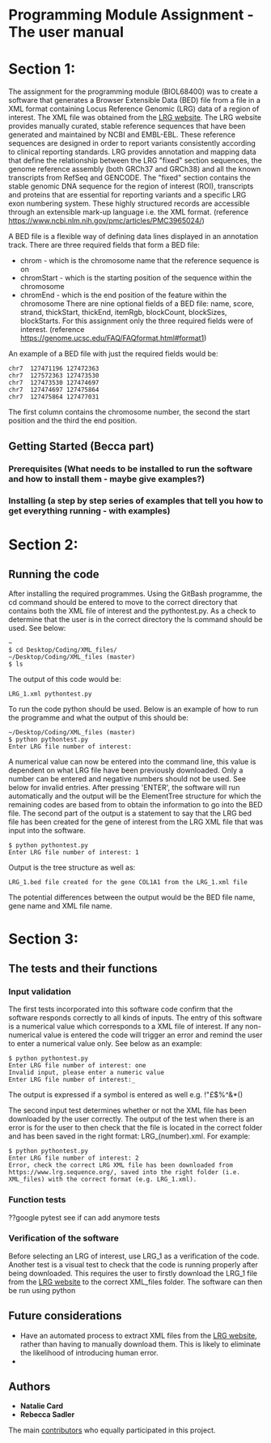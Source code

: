 # Programming Module Assignment - The user manual 
# Section 1:
The assignment for the programming module (BIOL68400) was to create a software that generates a Browser Extensible Data (BED) file from a file in a XML format containing Locus Reference Genomic (LRG) data of a region of interest. 
The XML file was obtained from the [LRG website](https://www.lrg-sequence.org/index.html).
The LRG website provides manually curated, stable reference sequences that have been generated and maintained by NCBI and EMBL-EBL. These reference sequences are designed in order to report variants consistently according to clinical reporting standards. LRG provides annotation and mapping data that define the relationship between the LRG "fixed" section sequences, the genome reference assembly (both GRCh37 and GRCh38) and all the known transcripts from RefSeq and GENCODE. The "fixed" section contains the stable genomic DNA sequence for the region of interest (ROI), transcripts and proteins that are essential for reporting variants and a specific LRG exon numbering system. These highly structured records are accessible through an extensible mark-up language i.e. the XML format. (reference https://www.ncbi.nlm.nih.gov/pmc/articles/PMC3965024/)

A BED file is a flexible way of defining data lines displayed in an annotation track. There are three required fields that form a BED file:
- chrom - which is the chromosome name that the reference sequence is on
- chromStart - which is the starting position of the sequence within the chromosome 
- chromEnd - which is the end position of the feature within the chromosome
There are nine optional fields of a BED file: name, score, strand, thickStart, thickEnd, itemRgb, blockCount, blockSizes, blockStarts. For this assignment only the three required fields were of interest. 
(reference https://genome.ucsc.edu/FAQ/FAQformat.html#format1) 

An example of a BED file with just the required fields would be:
```
chr7  127471196 127472363
chr7  127572363 127473530
chr7  127473530 127474697
chr7  127474697 127475864
chr7  127475864 127477031
```
The first column contains the chromosome number, the second the start position and the third the end position. 
## Getting Started (Becca part) 

### Prerequisites (What needs to be installed to run the software and how to install them - maybe give examples?)

### Installing (a step by step series of examples that tell you how to get everything running - with examples)

# Section 2:
## Running the code
After installing the required programmes. Using the GitBash programme, the cd command should be entered to move to the correct directory that contains both the XML file of interest and the pythontest.py. As a check to determine that the user is in the correct directory the ls command should be used. See below:
```
~
$ cd Desktop/Coding/XML_files/
~/Desktop/Coding/XML_files (master)
$ ls
```
The output of this code would be:
```
LRG_1.xml pythontest.py
```
To run the code python should be used. Below is an example of how to run the programme and what the output of this should be:
```
~/Desktop/Coding/XML_files (master)
$ python pythontest.py
Enter LRG file number of interest: 
```
A numerical value can now be entered into the command line, this value is dependent on what LRG file have been previously downloaded. Only a number can be entered and negative numbers should not be used. See below for invalid entries. After pressing 'ENTER', the software will run automatically and the output will be the ElementTree structure for which the remaining codes are based from to obtain the information to go into the BED file. The second part of the output is a statement to say that the LRG bed file has been created for the gene of interest from the LRG XML file that was input into the software.
```
$ python pythontest.py
Enter LRG file number of interest: 1
```
Output is the tree structure as well as:
```
LRG_1.bed file created for the gene COL1A1 from the LRG_1.xml file
```
The potential differences between the output would be the BED file name, gene name and XML file name.

# Section 3:
## The tests and their functions
### Input validation
The first tests incorporated into this software code confirm that the software responds correctly to all kinds of inputs.
The entry of this software is a numerical value which corresponds to a XML file of interest. If any non-numerical value is entered the code will trigger an error and remind the user to enter a numerical value only. See below as an example:
```
$ python pythontest.py
Enter LRG file number of interest: one
Invalid input, please enter a numeric value 
Enter LRG file number of interest:_
```
The output is expressed if a symbol is entered as well e.g. !"£$%^&*()

The second input test determines whether or not the XML file has been downloaded by the user correctly. The output of the test when there is an error is for the user to then check that the file is located in the correct folder and has been saved in the right format: LRG_(number).xml. For example:
```
$ python pythontest.py
Enter LRG file number of interest: 2
Error, check the correct LRG XML file has been downloaded from https://www.lrg.sequence.org/, saved into the right folder (i.e. XML_files) with the correct format (e.g. LRG_1.xml).
```
### Function tests
??google pytest see if can add anymore tests

### Verification of the software
Before selecting an LRG of interest, use LRG_1 as a verification of the code. 
Another test is a visual test to check that the code is running properly after being downloaded. This requires the user to firstly download the LRG_1 file from the [LRG website](https://www.lrg-sequence.org/index.html) to the correct XML_files folder. The software can then be run using python 

## Future considerations
- Have an automated process to extract XML files from the [LRG website](https://www.lrg-sequence.org/index.html), rather than having to manually download them. This is likely to eliminate the likelihood of introducing human error.
- 


## Authors
* **Natalie Card**
* **Rebecca Sadler**

The main [contributors](https://github.com/NatalieC15/Coding/graphs/contributors) who equally participated in this project.



